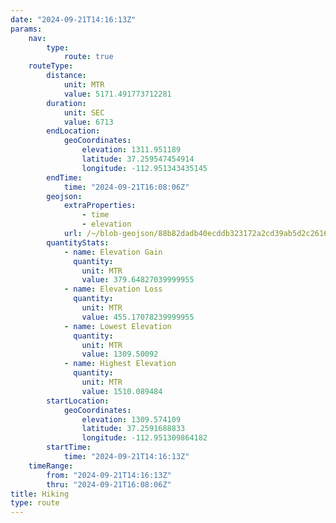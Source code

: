 ```yaml
---
date: "2024-09-21T14:16:13Z"
params:
    nav:
        type:
            route: true
    routeType:
        distance:
            unit: MTR
            value: 5171.491773712281
        duration:
            unit: SEC
            value: 6713
        endLocation:
            geoCoordinates:
                elevation: 1311.951189
                latitude: 37.259547454914
                longitude: -112.951343435145
        endTime:
            time: "2024-09-21T16:08:06Z"
        geojson:
            extraProperties:
                - time
                - elevation
            url: /~/blob-geojson/88b82dadb40ecddb323172a2cd39ab5d2c2616df7c91afece3b2795c1b42148a/geojson.json
        quantityStats:
            - name: Elevation Gain
              quantity:
                unit: MTR
                value: 379.64827039999955
            - name: Elevation Loss
              quantity:
                unit: MTR
                value: 455.17078239999955
            - name: Lowest Elevation
              quantity:
                unit: MTR
                value: 1309.50092
            - name: Highest Elevation
              quantity:
                unit: MTR
                value: 1510.089484
        startLocation:
            geoCoordinates:
                elevation: 1309.574109
                latitude: 37.2591688833
                longitude: -112.951309864182
        startTime:
            time: "2024-09-21T14:16:13Z"
    timeRange:
        from: "2024-09-21T14:16:13Z"
        thru: "2024-09-21T16:08:06Z"
title: Hiking
type: route
---
```

